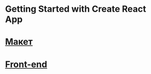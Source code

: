 # Getting Started with Create React App

# [Макет](https://www.figma.com/file/D4wzR279omvhez9ldTorZ5/Diploma-(Copy)?node-id=891%3A3857)

# [Front-end](https://news-explorer.nomoredomains.work/)
